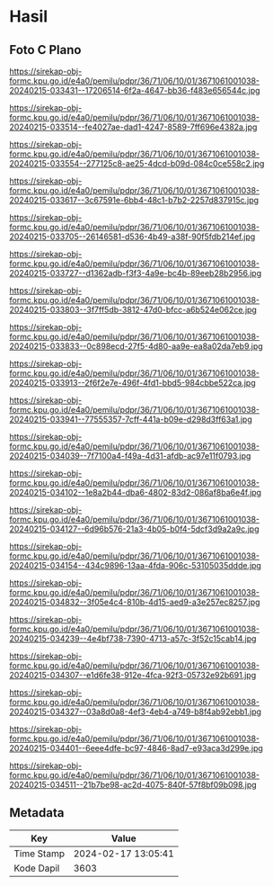 # Hasil

## Foto C Plano

https://sirekap-obj-formc.kpu.go.id/e4a0/pemilu/pdpr/36/71/06/10/01/3671061001038-20240215-033431--17206514-6f2a-4647-bb36-f483e656544c.jpg

https://sirekap-obj-formc.kpu.go.id/e4a0/pemilu/pdpr/36/71/06/10/01/3671061001038-20240215-033514--fe4027ae-dad1-4247-8589-7ff696e4382a.jpg

https://sirekap-obj-formc.kpu.go.id/e4a0/pemilu/pdpr/36/71/06/10/01/3671061001038-20240215-033554--277125c8-ae25-4dcd-b09d-084c0ce558c2.jpg

https://sirekap-obj-formc.kpu.go.id/e4a0/pemilu/pdpr/36/71/06/10/01/3671061001038-20240215-033617--3c67591e-6bb4-48c1-b7b2-2257d837915c.jpg

https://sirekap-obj-formc.kpu.go.id/e4a0/pemilu/pdpr/36/71/06/10/01/3671061001038-20240215-033705--26146581-d536-4b49-a38f-90f5fdb214ef.jpg

https://sirekap-obj-formc.kpu.go.id/e4a0/pemilu/pdpr/36/71/06/10/01/3671061001038-20240215-033727--d1362adb-f3f3-4a9e-bc4b-89eeb28b2956.jpg

https://sirekap-obj-formc.kpu.go.id/e4a0/pemilu/pdpr/36/71/06/10/01/3671061001038-20240215-033803--3f7ff5db-3812-47d0-bfcc-a6b524e062ce.jpg

https://sirekap-obj-formc.kpu.go.id/e4a0/pemilu/pdpr/36/71/06/10/01/3671061001038-20240215-033833--0c898ecd-27f5-4d80-aa9e-ea8a02da7eb9.jpg

https://sirekap-obj-formc.kpu.go.id/e4a0/pemilu/pdpr/36/71/06/10/01/3671061001038-20240215-033913--2f6f2e7e-496f-4fd1-bbd5-984cbbe522ca.jpg

https://sirekap-obj-formc.kpu.go.id/e4a0/pemilu/pdpr/36/71/06/10/01/3671061001038-20240215-033941--77555357-7cff-441a-b09e-d298d3ff63a1.jpg

https://sirekap-obj-formc.kpu.go.id/e4a0/pemilu/pdpr/36/71/06/10/01/3671061001038-20240215-034039--7f7100a4-f49a-4d31-afdb-ac97e11f0793.jpg

https://sirekap-obj-formc.kpu.go.id/e4a0/pemilu/pdpr/36/71/06/10/01/3671061001038-20240215-034102--1e8a2b44-dba6-4802-83d2-086af8ba6e4f.jpg

https://sirekap-obj-formc.kpu.go.id/e4a0/pemilu/pdpr/36/71/06/10/01/3671061001038-20240215-034127--6d96b576-21a3-4b05-b0f4-5dcf3d9a2a9c.jpg

https://sirekap-obj-formc.kpu.go.id/e4a0/pemilu/pdpr/36/71/06/10/01/3671061001038-20240215-034154--434c9896-13aa-4fda-906c-53105035ddde.jpg

https://sirekap-obj-formc.kpu.go.id/e4a0/pemilu/pdpr/36/71/06/10/01/3671061001038-20240215-034832--3f05e4c4-810b-4d15-aed9-a3e257ec8257.jpg

https://sirekap-obj-formc.kpu.go.id/e4a0/pemilu/pdpr/36/71/06/10/01/3671061001038-20240215-034239--4e4bf738-7390-4713-a57c-3f52c15cab14.jpg

https://sirekap-obj-formc.kpu.go.id/e4a0/pemilu/pdpr/36/71/06/10/01/3671061001038-20240215-034307--e1d6fe38-912e-4fca-92f3-05732e92b691.jpg

https://sirekap-obj-formc.kpu.go.id/e4a0/pemilu/pdpr/36/71/06/10/01/3671061001038-20240215-034327--03a8d0a8-4ef3-4eb4-a749-b8f4ab92ebb1.jpg

https://sirekap-obj-formc.kpu.go.id/e4a0/pemilu/pdpr/36/71/06/10/01/3671061001038-20240215-034401--6eee4dfe-bc97-4846-8ad7-e93aca3d299e.jpg

https://sirekap-obj-formc.kpu.go.id/e4a0/pemilu/pdpr/36/71/06/10/01/3671061001038-20240215-034511--21b7be98-ac2d-4075-840f-57f8bf09b098.jpg


## Metadata

| Key        | Value               |
| ---------- | ------------------- |
| Time Stamp | 2024-02-17 13:05:41 |
| Kode Dapil | 3603                |




